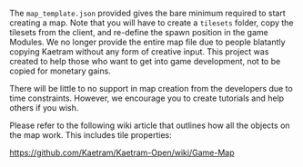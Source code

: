 The `map_template.json` provided gives the bare minimum required to start creating a map. Note that you will have to create a `tilesets` folder, copy the tilesets from the client, and re-define the spawn position in the game Modules. We no longer provide the entire map file due to people blatantly copying Kaetram without any form of creative input. This project was created to help those who want to get into game development, not to be copied for monetary gains.

There will be little to no support in map creation from the developers due to time constraints. However, we encourage you to create tutorials and help others if you wish.

Please refer to the following wiki article that outlines how all the objects on the map work. This includes tile properties:

https://github.com/Kaetram/Kaetram-Open/wiki/Game-Map